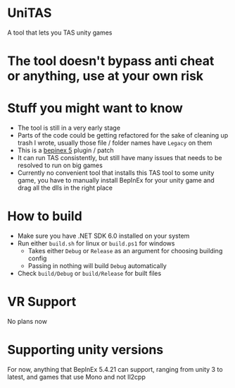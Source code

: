 # UniTAS
A tool that lets you TAS unity games

# The tool doesn't bypass anti cheat or anything, use at your own risk

# Stuff you might want to know
- The tool is still in a very early stage
- Parts of the code could be getting refactored for the sake of cleaning up trash I wrote, usually those file / folder names have `Legacy` on them
- This is a [bepinex 5](https://docs.bepinex.dev/articles/user_guide/installation/index.html) plugin / patch
- It can run TAS consistently, but still have many issues that needs to be resolved to run on big games
- Currently no convenient tool that installs this TAS tool to some unity game, you have to manually install BepInEx for your unity game and drag all the dlls in the right place

# How to build
- Make sure you have .NET SDK 6.0 installed on your system
- Run either `build.sh` for linux or `build.ps1` for windows
  - Takes either `Debug` or `Release` as an argument for choosing building config
  - Passing in nothing will build `Debug` automatically
- Check `build/Debug` or `build/Release` for built files

# VR Support
No plans now

# Supporting unity versions
For now, anything that BepInEx 5.4.21 can support, ranging from unity 3 to latest, and games that use Mono and not Il2cpp